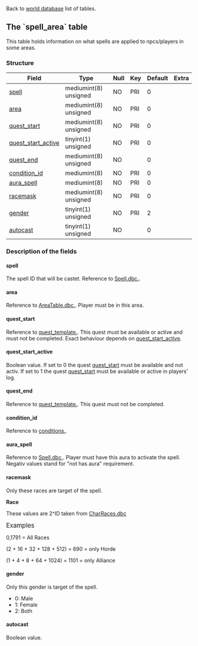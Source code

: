 Back to [world database](mangosdb_struct) list of tables.

The \`spell\_area\` table
-------------------------

This table holds information on what spells are applied to npcs/players in some areas.

### Structure

| **Field**                                             | **Type**              | **Null** | **Key** | **Default** | **Extra** |
|-------------------------------------------------------|-----------------------|----------|---------|-------------|-----------|
| [spell](Spell_area#spell)                             | mediumint(8) unsigned | NO       | PRI     | 0           |           |
| [area](Spell_area#area)                               | mediumint(8) unsigned | NO       | PRI     | 0           |           |
| [quest\_start](Spell_area#quest_start)                | mediumint(8) unsigned | NO       | PRI     | 0           |           |
| [quest\_start\_active](Spell_area#quest_start_active) | tinyint(1) unsigned   | NO       | PRI     | 0           |           |
| [quest\_end](Spell_area#quest_end)                    | mediumint(8) unsigned | NO       |         | 0           |           |
| [condition\_id](Spell_area#condition_id)              | mediumint(8)          | NO       | PRI     | 0           |           |
| [aura\_spell](Spell_area#aura_spell)                  | mediumint(8)          | NO       | PRI     | 0           |           |
| [racemask](Spell_area#racemask)                       | mediumint(8) unsigned | NO       | PRI     | 0           |           |
| [gender](Spell_area#gender)                           | tinyint(1) unsigned   | NO       | PRI     | 2           |           |
| [autocast](Spell_area#autocast)                       | tinyint(1) unsigned   | NO       |         | 0           |           |

### Description of the fields

#### spell

The spell ID that will be castet. Reference to [Spell.dbc.](Spell.dbc).

#### area

Reference to [AreaTable.dbc.](AreaTable.dbc). Player must be in this area.

#### quest\_start

Reference to [quest\_template.](quest_template). This quest must be available or active and must not be completed. Exact behaviour depends on [quest\_start\_active](spell_area#quest_start_active).

#### quest\_start\_active

Boolean value. If set to 0 the quest [quest\_start](spell_area#quest_start) must be available and not activ. If set to 1 the quest [quest\_start](spell_area#quest_start) must be available or active in players' log.

#### quest\_end

Reference to [quest\_template.](quest_template). This quest must not be completed.

#### condition\_id

Reference to [conditions.](conditions).

#### aura\_spell

Reference to [Spell.dbc.](Spell.dbc). Player must have this aura to activate the spell. Negativ values stand for "not has aura" requirement.

#### racemask

Only these races are target of the spell.

**Race**

These values are 2^ID taken from [CharRaces.dbc](CharRaces.dbc)

<big>Examples</big>

0,1791 = All Races

(2 + 16 + 32 + 128 + 512) = 690 = only Horde

(1 + 4 + 8 + 64 + 1024) = 1101 = only Alliance

#### gender

Only this gender is target of the spell.

-   0: Male
-   1: Female
-   2: Both

#### autocast

Boolean value.
